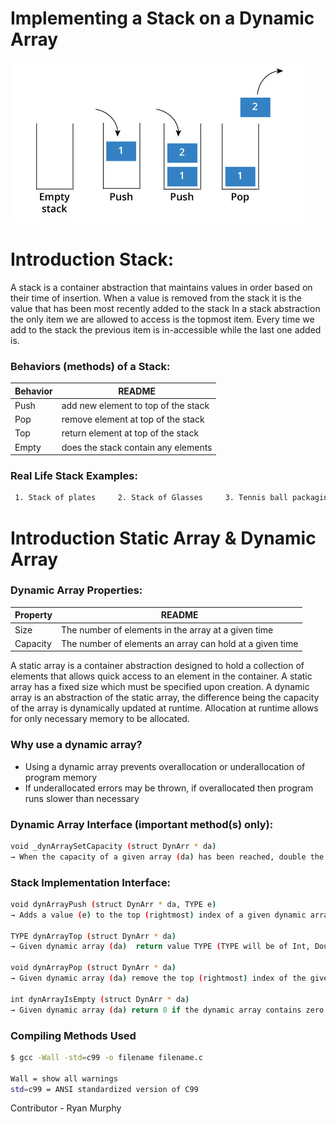# Implementing a Stack on a Dynamic Array

![](STACK.png)




# Introduction Stack:

A stack is a container abstraction that maintains values in order based on their time of insertion. When a value is removed from the stack it is the value that has been most recently added to the stack In a stack abstraction the only item we are allowed to access is the topmost item. Every time we add to the stack the previous item is in-accessible while the last one added is.
### Behaviors (methods) of a Stack:

| Behavior | README |
| ------ | ------ |
| Push | add new element to top of the stack |
| Pop | remove element at top of the stack |
| Top | return element at top of the stack |
| Empty| does the stack contain any elements |

### Real Life Stack Examples:
```sh
 1. Stack of plates     2. Stack of Glasses     3. Tennis ball packaging     4. Paper in a printer
```
# Introduction Static Array & Dynamic Array

### Dynamic Array Properties:
| Property | README |
| ------ | ------ |
| Size | The number of elements in the array at a given time  |
| Capacity | The number of elements an array can hold at a given time |

A static array is a container abstraction designed to hold a collection of elements that allows quick access to an element in the container. A static array has a fixed size which must be specified upon creation. A dynamic array is an abstraction of the static array, the difference being the capacity of the array is dynamically updated at runtime. Allocation at runtime allows for only necessary memory to be allocated.

### Why use a dynamic array?
- Using a dynamic array prevents overallocation or underallocation of program memory
- If underallocated errors may be thrown, if overallocated then program runs slower than necessary



### Dynamic Array Interface (important method(s) only):
```sh
void _dynArraySetCapacity (struct DynArr * da)
→ When the capacity of a given array (da) has been reached, double the given array’s current capacity
```


### Stack Implementation Interface:



```sh
void dynArrayPush (struct DynArr * da, TYPE e) 
→ Adds a value (e) to the top (rightmost) index of a given dynamic array (da) and has no return value.

TYPE dynArrayTop (struct DynArr * da) 
→ Given dynamic array (da)  return value TYPE (TYPE will be of Int, Double, Float, Bool, Char);

void dynArrayPop (struct DynArr * da) 
→ Given dynamic array (da) remove the top (rightmost) index of the given dynamic array (da);

int dynArrayIsEmpty (struct DynArr * da) 
→ Given dynamic array (da) return 0 if the dynamic array contains zero elements and return 1 if not;
```

### Compiling Methods Used

```sh
$ gcc -Wall -std=c99 -o filename filename.c 

Wall = show all warnings
std=c99 = ANSI standardized version of C99

```

Contributor - Ryan Murphy

#

